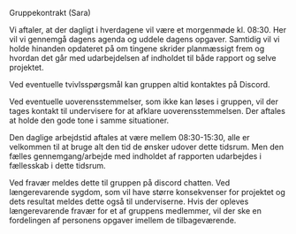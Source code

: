 Gruppekontrakt (Sara)

Vi aftaler, at der dagligt i hverdagene vil være et morgenmøde kl. 08:30. Her vil vi gennemgå dagens agenda og uddele dagens opgaver. Samtidig vil vi holde hinanden opdateret på om tingene skrider planmæssigt frem og hvordan det går med udarbejdelsen af indholdet til både rapport og selve projektet.

Ved eventuelle tvivlsspørgsmål kan gruppen altid kontaktes på Discord.

Ved eventuelle uoverensstemmelser, som ikke kan løses i gruppen, vil der tages kontakt til undervisere for at afklare uoverensstemmelsen. Der aftales at holde den gode tone i samme situationer.

Den daglige arbejdstid aftales at være mellem 08:30-15:30, alle er velkommen til at bruge alt den tid de ønsker udover dette tidsrum. Men den fælles gennemgang/arbejde med indholdet af rapporten udarbejdes i fællesskab i dette tidsrum.

Ved fravær meldes dette til gruppen på discord chatten. Ved længerevarende sygdom, som vil have større konsekvenser for projektet og dets resultat meldes dette også til underviserne. Hvis der opleves længerevarende fravær for et af gruppens medlemmer, vil der ske en fordelingen af personens opgaver imellem de tilbageværende.